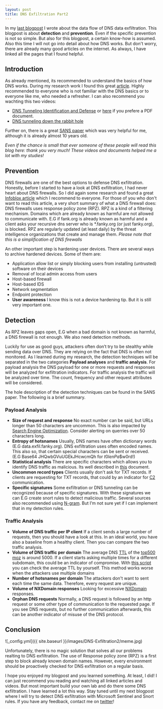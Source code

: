```yaml
---
layout: post
title: DNS Exfiltration Part2
---
```


In my [last blogpost](https://fanky.org/DNSExfiltrationP1/) I wrote about the data flow of DNS data exfiltration. This blogpost is about **detection** and **prevention**. Even if the specific prevention is not so simple. But also for this blogpost, a certain know-how is assumed. Also this time I will not go into detail about how DNS works. But don't worry, there are already many good articles on the internet. As always, I have linked all the pages that I found helpful. 

## Introduction
As already mentioned, its recommended to understand the basics of how DNS works. During my research work I found this great [article](https://www.plixer.com/blog/overview-of-dns-protocol-part-1-of-3/). Highly recommended to everyone who is not familiar with the DNS basics or to everyone like me, who needed a refresher. I can also recommend you wachting this two videos:

- [DNS Tunneling Identification and Defense](https://www.youtube.com/watch?v=CaFo83TlpPM&t=3s&ab_channel=TomOlzak) or [here](bit.ly/33aYOyK) if you prefere a PDF document. 
- [DNS tunneling down the rabbit hole](https://www.youtube.com/watch?v=ibRVf3NagBI&ab_channel=CarolinaConVideos)

Further on, there is a great [SANS paper](https://www.giac.org/paper/gcia/1116/detecting-dns-tunneling/108367) which was very helpful for me, although it is already almost 10 years old. 

*Even if the chance is small that ever someone of these people will read this blog here: thank you very much! These videos and documents helped me a lot with my studies!*

## Prevention
DNS firewalls are one of the best options to defense DNS exfiltration. Honestly, before I started to have a look at DNS exfiltration, I had never heart about DNS firewalls. So I did again some research and found a great [Infoblox article](https://blogs.infoblox.com/security/do-i-need-both-dns-firewall-and-next-generation-firewall/) which I recommend to everyone. For those of you who don't want to read this article, a very short summary of what a DNS firewall does: DNS firewalls uses response policy zone (RPZ). RPZ is a kind of a filtering mechanism. Domains which are already known as harmful are not allowed to communicate with. E.G if fank.org is already known as harmful and a client asks your recursive dns server who is \*.fanky.org (or just fanky.org), is blocked. RPZ are regularly updated (at least daily) by the threat intelligence organizations that create and manage them. *Please note that this is a simplification of DNS firewalls*

An other important step is hardening user devices. There are several ways to archive hardened devices. Some of them are:

- Application allow list or simply blocking users from installing (untrusted) software on their devices
- Removal of local admin access from users
- Host-based firewall
- Host-based IDS
- Network segmentation
- Endpoint protection 
- **User awareness** I know this is not a device hardening tip. But it is still very important one. 

## Detection 

As RPZ leaves gaps open, E.G when a bad domain is not known as harmful, a DNS firewall is not enough. We also need detection methods.

Luckily for use as good guys, attackers often don’t try to be stealthy while sending data over DNS. They are relying on the fact that DNS is often not monitored. As I learned during my research, the detection techniques will be separated in the two categories **Payload analyses** and **traffic analysis**. For payload analysis the DNS payload for one or more requests and responses will be analyzed for exfiltration indicators. For traffic analysis the traffic will be analyzed over time. The count, frequency and other request attributes will be considered. 

The hole description of the detection techniques can be found in the SANS paper. The following is a brief summary.

### Payload Analysis

- **Size of request and response** No exact number can be said, but URLs longer than 50 characters are uncommon. This is also impacted by [Search Engine Optimization](https://seopressor.com/blog/url-structure-affect-seo/). Consider alerting on querries over 50 characters long.
- **Entropy of hotsnames** Usually, DNS names have often dictionary words (E.G data.exfil.fanky.org). DNS exfiltration uses often encoded names. This also so, that certain special characters can be sent or received. (E.G Base64 JHQwbGVuUGEkJHcwcmQh for $t0lenPa$$w0rd!) 
- **Statistical analysis** There are specific characters which allows you to identify DNS traffic as malicious. Its well described in [this](http://www.syssec-project.eu/m/page-media/3/bilge-ndss11.pdf) document. 
- **Uncommon record types** Clients usually don't ask for TXT records. If clients are requesting for TXT records, that could by an indicator for [C2](https://csrc.nist.gov/glossary/term/command_and_control) communication.
- **Specific signatures** Some exfiltration or DNS tunneling can be recognized because of specific signatures. With these signatures we can E.G create snort rules to detect malicious traffic. Several sources also recommended using [N-gram](https://www.researchgate.net/publication/330843380_Malicious_Domain_Names_Detection_Algorithm_Based_on_N_-Gram). But I’m not sure yet if I can implement that in my detection rules. 

### Traffic Analysis

- **Volume of DNS traffic per IP client** If a client sends a large number of requests, then you should have a look at this. In an ideal world, you have also a baseline from a healthy client. Then you can compare the two traffic analysis. 
- **Volume of DNS traffic per domain** The average DNS [TTL](https://en.wikipedia.org/wiki/Time_to_live#DNS_records) of the [top500 moz]( https://moz.com/top500) is around 5000. If a client starts asking multiple times for a different subdomain, this could be an indicator of compromise. With [this script]( https://gist.github.com/mbuckbee/79b2e76bd9271bea38487defd8a9138b) you can check the average TTL by yourself. This method works worse when the attackers use multiple domains
- **Number of hotsnames per domain** The attackers don't want to sent each time the same data. Therefore, every request are unique. 
- **Volume of NXDomain responses** Looking for excessive [NXDomain](https://www.dnsknowledge.com/whatis/nxdomain-non-existent-domain-2/) responses. 
- **Orphan DNS requests** Normally, a DNS request is followed by an http request or some other type of communication to the requested page. If you see DNS requests, but no further communication afterwards, this can be another indicator of misuse of the DNS protocol. 

## Conclusion

![_config.yml]({{ site.baseurl }}/images/DNS-Exfiltration2/meme.jpg)

Unfortunately, there is no magic solution that solves all our problems realting to DNS exfiltration. The use of Response policy zone (RPZ) is a first step to block already known domain names. However, every environment should be proactively checked for DNS exfiltration on a regular basis. 

I hope you enjoyed my blogpost and you learned something. At least, I did! I can just recommend you reading and watching all linked articles and videos. But most important build your own lab and do there some DNS exfiltration. I have learned a lot this way. Stay tuned until my next blogpost where I will try to detect DNS exfiltration with Microsoft Sentinel and Snort rules. If you have any feedback, contact me on [twitter](https://twitter.com/FankyOrg)! 